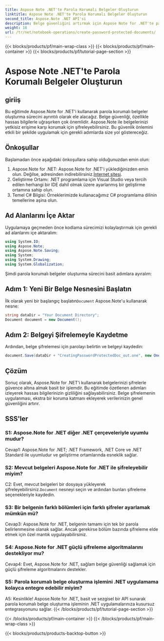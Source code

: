 ```yaml
---
title: Aspose Note .NET'te Parola Korumalı Belgeler Oluşturun
linktitle: Aspose Note .NET'te Parola Korumalı Belgeler Oluşturun
second_title: Aspose.Note .NET API'si
description: Belge güvenliğini artırmak için Aspose Note for .NET'te parola korumalı belgeler oluşturmayı öğrenin. Kolay uygulama için adım adım eğitimimizi izleyin.
weight: 18
url: /tr/net/notebook-operations/create-password-protected-documents/
---
```


{{< blocks/products/pf/main-wrap-class >}}
{{< blocks/products/pf/main-container >}}
{{< blocks/products/pf/tutorial-page-section >}}

# Aspose Note .NET'te Parola Korumalı Belgeler Oluşturun

## giriiş

Bu eğitimde Aspose.Note for .NET'i kullanarak parola korumalı belgeler oluşturma sürecini ayrıntılı olarak ele alacağız. Belge güvenliği, özellikle hassas bilgilerle uğraşırken çok önemlidir. Aspose.Note ile belgelerinizi yetkisiz erişime karşı korumak için şifreleyebilirsiniz. Bu güvenlik önlemini etkili bir şekilde uygulamak için gerekli adımlarda size yol göstereceğiz.

## Önkoşullar

Başlamadan önce aşağıdaki önkoşullara sahip olduğunuzdan emin olun:

1.  Aspose.Note for .NET: Aspose.Note for .NET'i yüklediğinizden emin olun. Değilse, adresinden indirebilirsiniz.[İnternet sitesi](https://releases.aspose.com/note/net/).
2. Geliştirme Ortamı: .NET programlama için Visual Studio veya tercih edilen herhangi bir IDE dahil olmak üzere ayarlanmış bir geliştirme ortamına sahip olun.
3. Temel C# Bilgisi: Örneklerimizde kullanacağımız C# programlama dilinin temellerine aşina olun.

## Ad Alanlarını İçe Aktar

Uygulamaya geçmeden önce kodlama sürecimizi kolaylaştırmak için gerekli ad alanlarını içe aktaralım:

```csharp
using System.IO;
using Aspose.Note;
using Aspose.Note.Saving;
using System;
using System.Drawing;
using System.Globalization;
```

Şimdi parola korumalı belgeler oluşturma sürecini basit adımlara ayıralım:

## Adım 1: Yeni Bir Belge Nesnesini Başlatın

 İlk olarak yeni bir başlangıç başlatın`Document` Aspose.Note'u kullanarak nesne:

```csharp
string dataDir = "Your Document Directory";
Document document = new Document();
```

## Adım 2: Belgeyi Şifrelemeyle Kaydetme

Ardından, belge şifrelemesi için parolayı belirtin ve belgeyi kaydedin:

```csharp
document.Save(dataDir + "CreatingPasswordProtectedDoc_out.one", new OneSaveOptions() { DocumentPassword = "pass" });
```

## Çözüm

Sonuç olarak, Aspose.Note for .NET'i kullanarak belgelerinizi şifrelerle güvence altına almak basit bir işlemdir. Bu eğitimde özetlenen adımları izleyerek hassas bilgilerinizin gizliliğini sağlayabilirsiniz. Belge şifrelemenin uygulanması, ekstra bir koruma katmanı ekleyerek verilerinizin genel güvenliğini artırır.

## SSS'ler

### S1: Aspose.Note for .NET diğer .NET çerçeveleriyle uyumlu mudur?

Cevap1: Aspose.Note for .NET; .NET Framework, .NET Core ve .NET Standard ile uyumludur ve geliştirme ortamlarında esneklik sağlar.

### S2: Mevcut belgeleri Aspose.Note for .NET ile şifreleyebilir miyim?

 C2: Evet, mevcut belgeleri bir dosyaya yükleyerek şifreleyebilirsiniz.`Document` nesneyi seçin ve ardından bunları şifreleme seçenekleriyle kaydedin.

### S3: Bir belgenin farklı bölümleri için farklı şifreler ayarlamak mümkün mü?

Cevap3: Aspose.Note for .NET, belgenin tamamı için tek bir parola belirlenmesine olanak sağlar. Ancak gerekirse bölüm bazında şifreleme elde etmek için özel mantık uygulayabilirsiniz.

### S4: Aspose.Note for .NET güçlü şifreleme algoritmalarını destekliyor mu?

Cevap4: Evet, Aspose.Note for .NET, sağlam belge güvenliği sağlamak için güçlü şifreleme algoritmalarını destekler.

### S5: Parola korumalı belge oluşturma işlemini .NET uygulamama kolayca entegre edebilir miyim?

A5: Kesinlikle! Aspose.Note for .NET, basit ve sezgisel bir API sunarak parola korumalı belge oluşturma işleminin .NET uygulamalarınıza kusursuz entegrasyonunu sağlar.
{{< /blocks/products/pf/tutorial-page-section >}}

{{< /blocks/products/pf/main-container >}}
{{< /blocks/products/pf/main-wrap-class >}}

{{< blocks/products/products-backtop-button >}}
